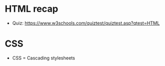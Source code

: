 # HTML recap

- Quiz: https://www.w3schools.com/quiztest/quiztest.asp?qtest=HTML

# CSS

- CSS = Cascading stylesheets